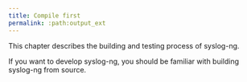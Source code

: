 ```yaml
---
title: Compile first
permalink: :path:output_ext
---
```


This chapter describes the building and testing process of syslog-ng.

If you want to develop syslog-ng, you should be familiar with building syslog-ng
from source.
